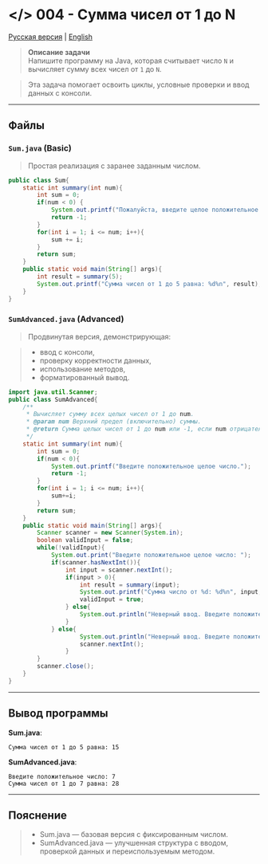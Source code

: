 # </> 004 - Сумма чисел от 1 до N

[Русская версия](README.ru.md) | [English](README.md)

> **Описание задачи**  
> Напишите программу на Java, которая считывает число `N` и вычисляет сумму всех чисел от `1` до `N`.

> Эта задача помогает освоить циклы, условные проверки и ввод данных с консоли.

---

## Файлы

### `Sum.java` (Basic)
> Простая реализация с заранее заданным числом.

```java
public class Sum{
    static int summary(int num){
        int sum = 0;
        if(num < 0) {
            System.out.printf("Пожалуйста, введите целое положительное число");
            return -1;
        }
        for(int i = 1; i <= num; i++){
            sum += i;
        }
        return sum;
    }
    public static void main(String[] args){
        int result = summary(5);
        System.out.printf("Сумма чисел от 1 до 5 равна: %d%n", result);
    }
}
```
### `SumAdvanced.java` (Advanced)
> Продвинутая версия, демонстрирующая:

> - ввод с консоли,
> - проверку корректности данных,
> - использование методов,
> - форматированный вывод.
```java
import java.util.Scanner;
public class SumAdvanced{
    /**
     * Вычисляет сумму всех целых чисел от 1 до num.
     * @param num Верхний предел (включительно) суммы.
     * @return Сумма целых чисел от 1 до num или -1, если num отрицательно.
     */
    static int summary(int num){
        int sum = 0;
        if(num < 0){
            System.out.printf("Введите положительное целое число.");
            return -1;
        }
        for(int i = 1; i <= num; i++){
            sum+=i;
        }
        return sum;
    }
    public static void main(String[] args){
        Scanner scanner = new Scanner(System.in);
        boolean validInput = false;
        while(!validInput){
            System.out.print("Введите положительное целое число: ");
            if(scanner.hasNextInt()){
                int input = scanner.nextInt();
                if(input > 0){
                    int result = summary(input);
                    System.out.printf("Сумма число от %d: %d%n", input, result);
                    validInput = true;
                } else{
                    System.out.println("Неверный ввод. Введите положительное целое число.");
                }
            } else{
                    System.out.println("Неверный ввод. Введите положительное целое число.");
                    scanner.nextInt();
                }
        }
        scanner.close();
    }
}
```
---

## Вывод программы

**Sum.java**:
```
Сумма чисел от 1 до 5 равна: 15
```

**SumAdvanced.java**:
```
Введите положительное число: 7
Сумма чисел от 1 до 7 равна: 28
```

---

## Пояснение
> - Sum.java — базовая версия с фиксированным числом.
> - SumAdvanced.java — улучшенная структура с вводом, проверкой данных и переиспользуемым методом.

